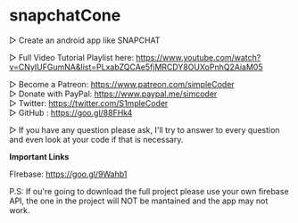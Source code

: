 # snapchatCone

▷ Create an android app like SNAPCHAT

▷ Full Video Tutorial Playlist here: https://www.youtube.com/watch?v=CNyIUFGumNA&list=PLxabZQCAe5fjMRCDY8OUXoPnhQ2AiaM05 <br />

▷ Become a Patreon: https://www.patreon.com/simpleCoder<br />
▷ Donate with PayPal: https://www.paypal.me/simcoder<br />
▷ Twitter: https://twitter.com/S1mpleCoder<br />
▷ GitHub : https://goo.gl/88FHk4<br />

▷ If you have any question please ask, I'll try to answer to every question and even look at your code if that is necessary.


**Important Links**

FIrebase: https://goo.gl/9Wahb1<br />

P.S: If ou're going to download the full project please use your own firebase API, the one in the project will NOT be mantained and the app may not work.
